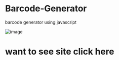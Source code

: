# Barcode-Generator
 barcode generator using javascript
 
 ![image](https://github.com/SimShad/Barcode-Generator/assets/130966989/0b50eea7-0934-44ce-88e8-62fc500317d2)

 <h1>want to see site <a herf="https://simshad.github.io/Barcode-Generator/" >click here</a></h1>


